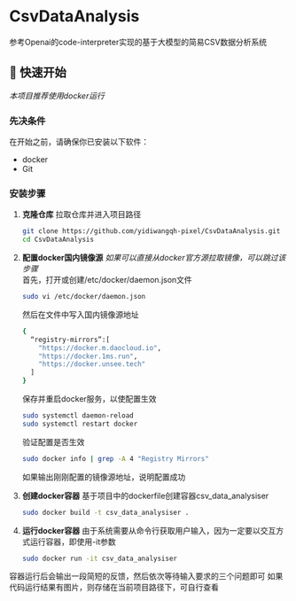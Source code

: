 # CsvDataAnalysis
参考Openai的code-interpreter实现的基于大模型的简易CSV数据分析系统

## 🚀 快速开始

*本项目推荐使用docker运行*

### 先决条件

在开始之前，请确保你已安装以下软件：
*   docker
*   Git

### 安装步骤

1.  **克隆仓库**
    拉取仓库并进入项目路径
    ```bash
    git clone https://github.com/yidiwangqh-pixel/CsvDataAnalysis.git
    cd CsvDataAnalysis
    ```

3.  **配置docker国内镜像源**
    *如果可以直接从docker官方源拉取镜像，可以跳过该步骤*  
    首先，打开或创建/etc/docker/daemon.json文件
    ```bash
    sudo vi /etc/docker/daemon.json
    ```
    然后在文件中写入国内镜像源地址
    ```bash
    {
      “registry-mirrors”:[
        "https://docker.m.daocloud.io",
        "https://docker.1ms.run",
        "https://docker.unsee.tech"
      ]
    }
    ```
    保存并重启docker服务，以使配置生效
    ```bash
    sudo systemctl daemon-reload
    sudo systemctl restart docker
    ```
    验证配置是否生效
    ```bash
    sudo docker info | grep -A 4 "Registry Mirrors"
    ```
    如果输出刚刚配置的镜像源地址，说明配置成功

4.  **创建docker容器**
    基于项目中的dockerfile创建容器csv_data_analysiser
    ```bash
    sudo docker build -t csv_data_analysiser .
    ```

5.  **运行docker容器**
    由于系统需要从命令行获取用户输入，因为一定要以交互方式运行容器，即使用-it参数
    ```bash
    sudo docker run -it csv_data_analysiser
    ```
容器运行后会输出一段简短的反馈，然后依次等待输入要求的三个问题即可
如果代码运行结果有图片，则存储在当前项目路径下，可自行查看
